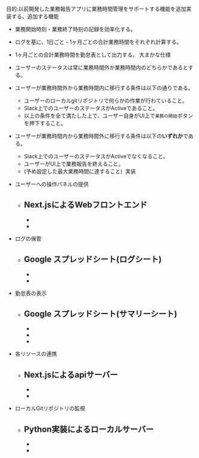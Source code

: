 目的:以前開発した業務報告アプリに業務時間管理をサポートする機能を追加実装する。
​
追加する機能
- 業務開始時刻・業務終了時刻の記録を効率化する。
- ログを基に、1日ごと・1ヶ月ごとの合計業務時間をそれぞれ計算する。 
- 1ヶ月ごとの合計業務時間を勤怠表として出力する。
​
大まかな仕様
- ユーザーのステータスは常に業務時間外か業務時間内のどちらかであるとする。
- ユーザーが業務時間外から業務時間内に移行する条件は以下の通りである。
    - ユーザーのローカルgitリポジトリで何らかの作業が行わていること。
    - Slack上でのユーザーのステータスがActiveであること。
    - 以上の条件を全て満たした上で、ユーザー自身がUI上で`業務の開始`ボタンを押下すること。
- ユーザーが業務時間内から業務時間外に移行する条件は以下の**いずれか**である。
    - Slack上でのユーザーのステータスがActiveでなくなること。
    - ユーザーがUI上で業務報告を終えること。
    - (予め設定した最大業務時間に達すること)
​
実装
- ユーザーへの操作パネルの提供
    - Next.jsによるWebフロントエンド
        - 
        - 
        - 

- ログの保管
    - Google スプレッドシート(ログシート)
        - 
        - 
        - 
- 勤怠表の表示
    - Google スプレッドシート(サマリーシート)
        - 
        - 
        - 
        - 

- 各リソースの連携
    - Next.jsによるapiサーバー
        - 
        - 
        -   
- ローカルGitリポジトリの監視
    - Python実装によるローカルサーバー
        - 
        - 
        - 
​


















